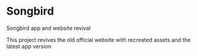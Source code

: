 # Songbird
Songbird app and website revival

This project revives the old official website with recreated assets and the latest app version
